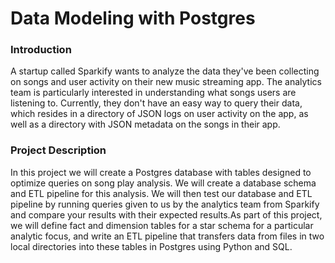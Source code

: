 # Data Modeling with Postgres

### Introduction

A startup called Sparkify wants to analyze the data they've been collecting on songs and user activity on their new music streaming app. The analytics team is particularly interested in understanding what songs users are listening to. Currently, they don't have an easy way to query their data, which resides in a directory of JSON logs on user activity on the app, as well as a directory with JSON metadata on the songs in their app.


### Project Description

In this project we will create a Postgres database with tables designed to optimize queries on song play analysis. We will create a database schema and ETL pipeline for this analysis. We will then test our database and ETL pipeline by running queries given to us by the analytics team from Sparkify and compare your results with their expected results.As part of this project, we will define fact and dimension tables for a star schema for a particular analytic focus, and write an ETL pipeline that transfers data from files in two local directories into these tables in Postgres using Python and SQL.